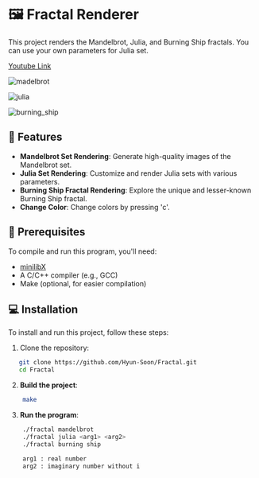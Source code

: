 # 🖼️ Fractal Renderer

This project renders the Mandelbrot, Julia, and Burning Ship fractals. You can use your own parameters for Julia set.

[Youtube Link](https://youtu.be/DcRmPqx5au4?si=dWbNp33MGA-0dSXQ)

![madelbrot](https://github.com/user-attachments/assets/32f1ab0a-691a-4e0a-8ca7-4a86318cfb75)

![julia](https://github.com/user-attachments/assets/4db81252-3c9d-4bf5-80fc-0c26077333a2)

![burning_ship](https://github.com/user-attachments/assets/6ee8d254-c662-4676-affa-375418eac358)

## 🚀 Features

- **Mandelbrot Set Rendering**: Generate high-quality images of the Mandelbrot set.
- **Julia Set Rendering**: Customize and render Julia sets with various parameters.
- **Burning Ship Fractal Rendering**: Explore the unique and lesser-known Burning Ship fractal.
- **Change Color**: Change colors by pressing 'c'.

## 📜 Prerequisites

To compile and run this program, you'll need:

- [minilibX](https://github.com/42Paris/minilibx-linux)
- A C/C++ compiler (e.g., GCC)
- Make (optional, for easier compilation)

## 💻 Installation

To install and run this project, follow these steps:

1. Clone the repository:
```bash
   git clone https://github.com/Hyun-Soon/Fractal.git
   cd Fractal
```

2. **Build the project**:
```bash
    make
```

3. **Run the program**:
```bash
    ./fractal mandelbrot
    ./fractal julia <arg1> <arg2>
    ./fractal burning ship

    arg1 : real number
    arg2 : imaginary number without i
```



